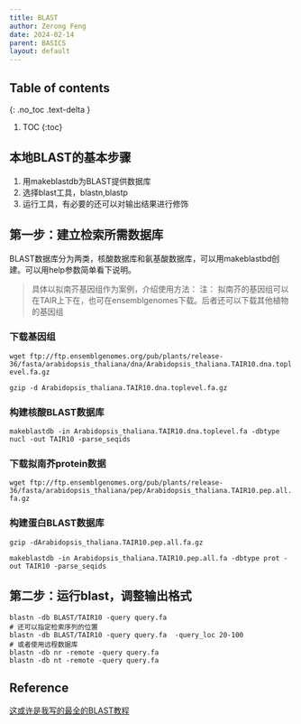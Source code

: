 ```yaml
---
title: BLAST
author: Zerong Feng
date: 2024-02-14
parent: BASICS
layout: default
---
```


## Table of contents
{: .no_toc .text-delta }
1. TOC
{:toc}

## 本地BLAST的基本步骤
1. 用makeblastdb为BLAST提供数据库
2. 选择blast工具，blastn,blastp
3. 运行工具，有必要的还可以对输出结果进行修饰

## 第一步：建立检索所需数据库
BLAST数据库分为两类，核酸数据库和氨基酸数据库，可以用makeblastbd创建。可以用help参数简单看下说明。

> 具体以拟南芥基因组作为案例，介绍使用方法：
> 注： 拟南芥的基因组可以在TAIR上下在，也可在ensemblgenomes下载。后者还可以下载其他植物的基因组

### 下载基因组
`wget ftp://ftp.ensemblgenomes.org/pub/plants/release-36/fasta/arabidopsis_thaliana/dna/Arabidopsis_thaliana.TAIR10.dna.toplevel.fa.gz`

`gzip -d Arabidopsis_thaliana.TAIR10.dna.toplevel.fa.gz`
### 构建核酸BLAST数据库
`makeblastdb -in Arabidopsis_thaliana.TAIR10.dna.toplevel.fa -dbtype nucl -out TAIR10 -parse_seqids`

### 下载拟南芥protein数据
`wget ftp://ftp.ensemblgenomes.org/pub/plants/release-36/fasta/arabidopsis_thaliana/pep/Arabidopsis_thaliana.TAIR10.pep.all.fa.gz`

### 构建蛋白BLAST数据库
`gzip -dArabidopsis_thaliana.TAIR10.pep.all.fa.gz`

`makeblastdb -in Arabidopsis_thaliana.TAIR10.pep.all.fa -dbtype prot -out TAIR10 -parse_seqids`


## 第二步：运行blast，调整输出格式

```shell
blastn -db BLAST/TAIR10 -query query.fa
# 还可以指定检索序列的位置
blastn -db BLAST/TAIR10 -query query.fa  -query_loc 20-100
# 或者使用远程数据库
blastn -db nr -remote -query query.fa
blastn -db nt -remote -query query.fa
```
## Reference
[这或许是我写的最全的BLAST教程][1]

[1]: https://www.jianshu.com/p/de28be1a3bea